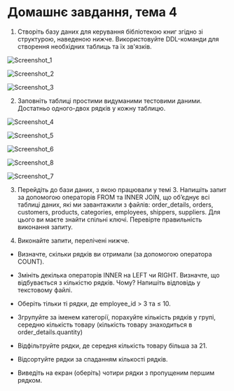 # Домашнє завдання, тема 4

1. Створіть базу даних для керування бібліотекою книг згідно зі структурою, наведеною нижче. Використовуйте DDL-команди для створення необхідних таблиць та їх зв'язків.

![Screenshot_1](https://github.com/user-attachments/assets/082308e0-0cc5-4141-8872-b82145f85e4c)

![Screenshot_2](https://github.com/user-attachments/assets/905db6e0-7cc5-4280-87a1-c9e533454f14)

![Screenshot_3](https://github.com/user-attachments/assets/d8c857d2-5122-46de-98c7-629ff9fcfd47)

2. Заповніть таблиці простими видуманими тестовими даними. Достатньо одного-двох рядків у кожну таблицю.

![Screenshot_4](https://github.com/user-attachments/assets/2104f9d7-9282-4a2a-9e06-3e0653cfd556)

![Screenshot_5](https://github.com/user-attachments/assets/b6be5b91-9e09-44e9-8719-709ea9d403b3)

![Screenshot_6](https://github.com/user-attachments/assets/a72ebfb6-d8e0-42b8-a53f-a6fdd4a22369)

![Screenshot_8](https://github.com/user-attachments/assets/208d9564-a515-48b4-a194-84f5b38b1340)

![Screenshot_7](https://github.com/user-attachments/assets/25261c31-c673-40bd-bbfe-a1f036b0c9a5)

3. Перейдіть до бази даних, з якою працювали у темі 3. Напишіть запит за допомогою операторів FROM та INNER JOIN, що об’єднує всі таблиці даних, які ми завантажили з файлів: order_details, orders, customers, products, categories, employees, shippers, suppliers. Для цього ви маєте знайти спільні ключі. Перевірте правильність виконання запиту.



4. Виконайте запити, перелічені нижче.

- Визначте, скільки рядків ви отримали (за допомогою оператора COUNT).



- Змініть декілька операторів INNER на LEFT чи RIGHT. Визначте, що відбувається з кількістю рядків. Чому? Напишіть відповідь у текстовому файлі.



- Оберіть тільки ті рядки, де employee_id > 3 та ≤ 10.



- Згрупуйте за іменем категорії, порахуйте кількість рядків у групі, середню кількість товару (кількість товару знаходиться в order_details.quantity)



- Відфільтруйте рядки, де середня кількість товару більша за 21.



- Відсортуйте рядки за спаданням кількості рядків.



- Виведіть на екран (оберіть) чотири рядки з пропущеним першим рядком.
